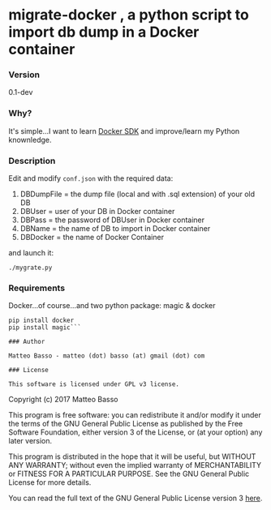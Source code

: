 # migrate-docker , a python script to import db dump in a Docker container

### Version

0.1-dev

### Why?

It's simple...I want to learn [Docker SDK](https://docker-py.readthedocs.io/en/stable/) and improve/learn my Python knownledge.

### Description

Edit and modify ```conf.json``` with the required data:
1. DBDumpFile = the dump file (local and with .sql extension) of your old DB
2. DBUser = user of your DB in Docker container
3. DBPass = the password of DBUser in Docker container
4. DBName = the name of DB to import in Docker container
5. DBDocker = the name of Docker Container

and launch it:
```
./mygrate.py
```

### Requirements

Docker...of course...and two python package: magic & docker
```
pip install docker
pip install magic```

### Author

Matteo Basso - matteo (dot) basso (at) gmail (dot) com

### License

This software is licensed under GPL v3 license.
```
Copyright (c) 2017 Matteo Basso

This program is free software: you can redistribute it and/or modify it under the terms of the GNU General Public License as published by the Free Software Foundation, either version 3 of the License, or (at your option) any later version.

This program is distributed in the hope that it will be useful, but WITHOUT ANY WARRANTY; without even the implied warranty of
MERCHANTABILITY or FITNESS FOR A PARTICULAR PURPOSE.  See the
GNU General Public License for more details.

You can read the full text of the GNU General Public License version 3
[here](http://www.gnu.org/licenses/).
```
